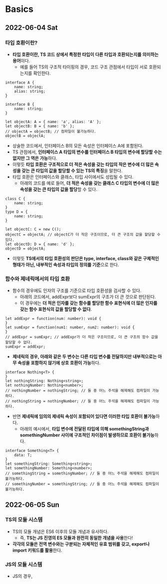 # Basics
## 2022-06-04 Sat

### 타입 호환이란?
* **타입 호환이란, TS 코드 상에서 특정한 타입이 다른 타입과 호환되는지를 의미하는 용어**이다.
  * 예를 들어 TS의 구조적 타이핑의 경우, 코드 구조 관점에서 타입이 서로 호환되는지를 확인한다.
```
interface A {
    name: string;
    alias: string;
}

interface B {
    name: string;
}

let objectA: A = { name: 'a', alias: 'A' };
let objectB: B = { name: 'b' };
// objectA = objectB; // 컴파일이 불가능하다. 
objectB = objectA;
```
* 상술한 코드에서, 인터페이스 B의 모든 속성은 인터페이스 A에 포함된다.
* TS 관점에서, **인터페이스 A 타입의 변수를 인터페이스 B 타입의 변수에 할당할 수는 없지만 그 역은 가능**하다.
* 이렇듯 **타입 호환은 구조적으로 더 적은 속성을 갖는 타입의 작은 변수에 더 많은 속성을 갖는 큰 타입의 값을 할당할 수 있는 TS의 특징**을 말한다.
* 타입 호환은 인터페이스와 클래스, 타입 사이에서도 성립될 수 있다.
  * 아래의 코드를 예로 들어, **더 적은 속성을 갖는 클래스 C 타입의 변수에 더 많은 속성을 갖는 큰 타입의 값을 할당**할 수 있다.
```
class C {
    name: string;
}
type D = {
    name: string;
}

let objectC: C = new C();
objectC = objectA; // objectC가 더 작은 구조이므로, 더 큰 구조의 값을 할당할 수 있다.
let objectD: D = { name: 'd' };
objectD = objectA;
```
* 이렇듯 **TS에서의 타입 호환성의 판단은 type, interface, class와 같은 구체적인 형태가 아닌, 내부적인 속성과 타입의 정의를 기준**으로 한다.

### 함수와 제네릭에서의 타입 호환
* 함수의 경우에도 인자의 구조를 기준으로 타입 호환성을 검사할 수 있다.
  * 아래의 코드에서, addExpr보다 sumExpr의 구조가 더 큰 것으로 판단된다.
  * 이 경우에는 **더 적은 인자를 갖는 함수를 할당한 함수 표현식에 더 많은 인자를 갖는 함수 표현식의 값을 할당할 수 없다**.
```
let addExpr = function(num: number): void {
}
let sumExpr = function(num1: number, num2: number): void {
}
// addExpr = sumExpr; // addExpr가 더 작은 구조이므로, 더 큰 구조의 함수 값을 할당할 수 없다.
sumExpr = addExpr;
```
* **제네릭의 경우, 아래와 같은 두 변수는 다른 타입 변수를 전달하지만 내부적으로는 아무 속성을 포함하지 않기에 상호 호환이 가능**하다.
```
interface Nothing<T> {
}
let nothingString: Nothing<string>;
let nothingNumber: Nothing<number>;
// nothingNumber = nothingString; // 둘 중 어느 주석을 해제해도 컴파일이 가능하다.
// nothingString = nothingNumber; // 둘 중 어느 주석을 해제해도 컴파일이 가능하다.
```
* 반면 **제네릭에 임의의 제네릭 속성이 포함되어 있다면 이러한 타입 호환이 불가능**하다.
  * 아래의 예시에서, **타입 변수에 전달된 타입에 의해 somethingString과 somethingNumber 사이에 구조적인 차이점이 발생하므로 호환이 불가능**하다.
```
interface Something<T> {
    data: T;
}
let somethingString: Something<string>;
let somethingNumber: Something<number>;
// somethingString = somethingNumber; // 둘 중 어느 주석을 해제해도 컴파일이 불가능하다.
// somethingNumber = somethingString; // 둘 중 어느 주석을 해제해도 컴파일이 불가능하다.
```
## 2022-06-05 Sun
### TS의 모듈 시스템
* TS의 모듈 개념은 ES6 이후의 모듈 개념과 유사하다.
  * 즉, **TS는 JS 진영의 ES 모듈과 완전히 동일한 개념을 사용**한다!
* **각각의 모듈은 전역 변수와는 구분되는 자체적인 유효 범위를 갖고, export나 import 키워드를 활용**한다.

### JS의 모듈 시스템
* JS의 경우, <script>를 통해 다른 파일로부터 JS 파일을 로드했다고 하더라도 유효 범위는 전역으로 적용된다.
  * 즉, 파일마다 고유한 스코프를 갖는 것이 아니다.
  * 이러한 JS의 한계 때문에 웹 개발자들은 네임스페이스 모듈화 패턴 등을 활용하여 개발을 진행해왔다.
* 이러한 한계를 극복하기 위해 ES6 이후의 최신 JS 문법은 ES 모듈이라는 모듈 시스템을 갖게 되었으며, 이에 import와 export 키워드를 활용한다.
* 일반적으로 **타입은 별도의 파일에 정의하며, 해당 파일이 여러 객체를 export하는 경우에는 파일의 최 하단에 모아서 작성하는 관례**가 있다.
```
interface PhoneNumberDictionary {
  [phone: string]: {
    num: number;
  };
}

interface Contact {
  name: string;
  address: string;
  phones: PhoneNumberDictionary;
}

type Contacts = Contact[];

enum PhoneType {
  OFFICE = 'office',
  HOME = 'home',
  STUDIO = 'studio',
}

export { Contact, Contacts, PhoneType, PhoneNumberDictionary }; // 관례상 파일의 최하단에 모아 작성한다.
```